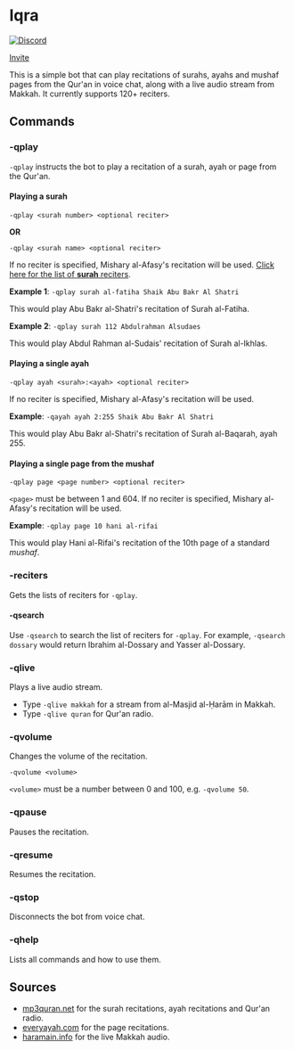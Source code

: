 # Iqra

[![Discord](https://img.shields.io/discord/610613297452023837?label=Support%20Server)](https://discord.gg/Ud3MHJR) 

[Invite](https://discordapp.com/oauth2/authorize?client_id=706134327200841870&scope=bot&permissions=1075264)

This is a simple bot that can play recitations of surahs, ayahs and mushaf pages from the Qur'an in voice chat, along with a live audio stream from Makkah. It currently supports 120+ reciters.

## Commands

### -qplay
`-qplay`  instructs the bot to play a recitation of a surah, ayah or page from the Qur'an. 
#### Playing a surah
```
-qplay <surah number> <optional reciter>
```

**OR**
```
-qplay <surah name> <optional reciter>
```


If no reciter is specified, Mishary al-Afasy's recitation will be used. 
[Click here for the list of **surah** reciters](https://github.com/galacticwarrior9/QuranBot/blob/master/Reciters.md).

**Example 1**: `-qplay surah al-fatiha Shaik Abu Bakr Al Shatri`

This would play Abu Bakr al-Shatri's recitation of Surah al-Fatiha.

**Example 2**: `-qplay surah 112 Abdulrahman Alsudaes`

This would play Abdul Rahman al-Sudais' recitation of Surah al-Ikhlas. 

#### Playing a single ayah
```
-qplay ayah <surah>:<ayah> <optional reciter>
```
If no reciter is specified, Mishary al-Afasy's recitation will be used.

**Example**: `-qayah ayah 2:255 Shaik Abu Bakr Al Shatri`

This would play Abu Bakr al-Shatri's recitation of Surah al-Baqarah, ayah 255.

#### Playing a single page from the mushaf

```
-qplay page <page number> <optional reciter>
```
`<page>` must be between 1 and 604.
If no reciter is specified, Mishary al-Afasy's recitation will be used.

**Example**: `-qplay page 10 hani al-rifai`

This would play Hani al-Rifai's recitation of the 10th page of a standard *mushaf*.

### -reciters
Gets the lists of reciters for `-qplay`.

#### -qsearch
Use 	`-qsearch` to search the list of reciters for `-qplay`. For example, `-qsearch dossary` would return Ibrahim al-Dossary and Yasser al-Dossary.

### -qlive
Plays a live audio stream.

 - Type `-qlive makkah` for a stream from al-Masjid al-Ḥarām in Makkah.
-  Type `-qlive quran` for Qur'an radio.

### -qvolume
Changes the volume of the recitation. 
```
-qvolume <volume>
```
`<volume>` must be a number between 0 and 100, e.g. `-qvolume 50`.


### -qpause
Pauses the recitation.

### -qresume
Resumes the recitation.

### -qstop
Disconnects the bot from voice chat.

### -qhelp
Lists all commands and how to use them. 

## Sources

 - [mp3quran.net](http://mp3quran.net/) for the surah recitations, ayah recitations and Qur'an radio.
 - [everyayah.com](https://everyayah.com/) for the page recitations.
 - [haramain.info](http://www.haramain.info/) for the live Makkah audio.
